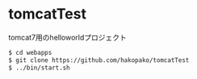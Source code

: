 tomcatTest
==========

tomcat7用のhelloworldプロジェクト

```bash
$ cd webapps
$ git clone https://github.com/hakopako/tomcatTest  
$ ../bin/start.sh
```
